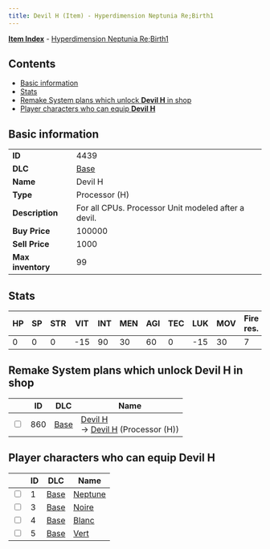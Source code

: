 ```yaml
---
title: Devil H (Item) - Hyperdimension Neptunia Re;Birth1
---
```


[**Item Index**](/neptunia/rb1/item/index.html) - [Hyperdimension Neptunia Re;Birth1](/neptunia/rb1)

## Contents

- [Basic information](#basic-information)
- [Stats](#stats)
- [Remake System plans which unlock **Devil H** in shop](#remake-system-plans-which-unlock-devil-h-in-shop)
- [Player characters who can equip **Devil H**](#player-characters-who-can-equip-devil-h)

## Basic information

|   |   |
| -- | -- |
| **ID** | 4439 |
| **DLC** | [Base](/neptunia/rb1/dlc/1-base.html) |
| **Name** | Devil H |
| **Type** | Processor (H) |
| **Description** | For all CPUs. Processor Unit modeled after a devil. |
| **Buy Price** | 100000 |
| **Sell Price** | 1000 |
| **Max inventory** | 99 |


## Stats

| HP | SP | STR | VIT | INT | MEN | AGI | TEC | LUK | MOV | Fire res. | Ice res. | Wind res. | Lightning res. |
| -- | -- | --- | --- | --- | --- | --- | --- | --- | --- | --------- | -------- | --------- | -------------- |
| 0 | 0 | 0 | -15 | 90 | 30 | 60 | 0 | -15 | 30 | 7 | -7 | -7 | 7 |


## Remake System plans which unlock **Devil H** in shop

|    | ID | DLC | Name |
| -- | -- | --- | ---- |
| <input type="checkbox" id="rb1-remake-1-860" class="trackbox" /> | 860 | [Base](/neptunia/rb1/dlc/1-base.html) | [Devil H](/neptunia/rb1/remake/1-860-devil-h.html)<br /> → [Devil H](/neptunia/rb1/item/1-4439-devil-h.html) (Processor (H)) |


## Player characters who can equip **Devil H**

|    | ID | DLC | Name |
| -- | -- | --- | ---- |
| <input type="checkbox" id="rb1-player-1-1" class="trackbox" /> | 1 | [Base](/neptunia/rb1/dlc/1-base.html) | [Neptune](/neptunia/rb1/player/1-1-neptune.html) |
| <input type="checkbox" id="rb1-player-1-3" class="trackbox" /> | 3 | [Base](/neptunia/rb1/dlc/1-base.html) | [Noire](/neptunia/rb1/player/1-3-noire.html) |
| <input type="checkbox" id="rb1-player-1-4" class="trackbox" /> | 4 | [Base](/neptunia/rb1/dlc/1-base.html) | [Blanc](/neptunia/rb1/player/1-4-blanc.html) |
| <input type="checkbox" id="rb1-player-1-5" class="trackbox" /> | 5 | [Base](/neptunia/rb1/dlc/1-base.html) | [Vert](/neptunia/rb1/player/1-5-vert.html) |
